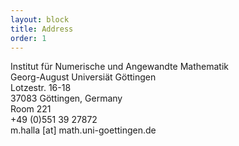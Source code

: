 ```yaml
---
layout: block
title: Address
order: 1
---
```


Institut für Numerische und Angewandte Mathematik  
Georg-August Universiät Göttingen  
Lotzestr. 16-18  
37083 Göttingen, Germany  
Room 221  
+49 (0)551 39 27872  
m.halla [at] math.uni-goettingen.de  
<!-- [email](mailto:m.halla@math.uni-goettingen.de) -->
